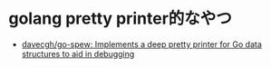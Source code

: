 # golang pretty printer的なやつ

- [davecgh/go-spew: Implements a deep pretty printer for Go data structures to aid in debugging](https://github.com/davecgh/go-spew)
